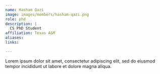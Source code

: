 ```yaml
---
name: Hasham Qazi
image: images/members/hasham-qazi.png
role: phd
description: |
  CS PhD Student
affiliation: Texas A&M
aliases:
links:

---
```


Lorem ipsum dolor sit amet, consectetur adipiscing elit, sed do eiusmod tempor incididunt ut labore et dolore magna aliqua.

